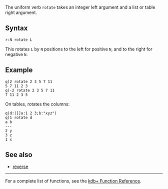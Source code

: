 The uniform verb `rotate` takes an integer left argument and a list or table right argument.

Syntax
------

    r:N rotate L

This rotates `L` by `N` positions to the left for positive `N`, and to the right for negative `N`.

Example
-------

    q)2 rotate 2 3 5 7 11
    5 7 11 2 3
    q)-2 rotate 2 3 5 7 11
    7 11 2 3 5

On tables, rotates the columns:

    q)d:([]a:1 2 3;b:"xyz")
    q)1 rotate d
    a b
    ---
    2 y
    3 z
    1 x

See also
--------

-   [reverse](Reference/reverse "wikilink")

------------------------------------------------------------------------

For a complete list of functions, see the [kdb+ Function Reference](Reference "wikilink").
